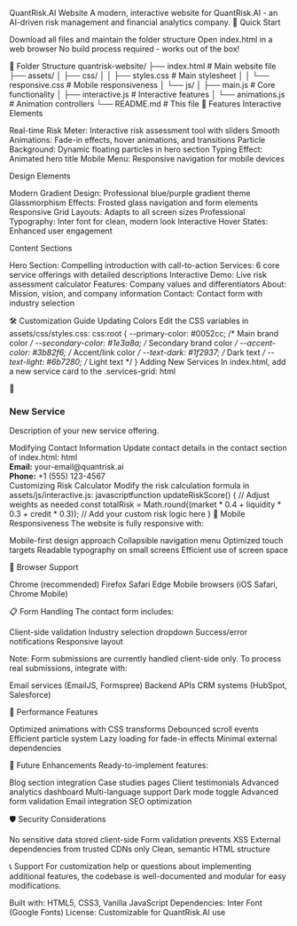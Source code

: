 QuantRisk.AI Website
A modern, interactive website for QuantRisk.AI - an AI-driven risk management and financial analytics company.
🚀 Quick Start

Download all files and maintain the folder structure
Open index.html in a web browser
No build process required - works out of the box!

📁 Folder Structure
quantrisk-website/
├── index.html                 # Main website file
├── assets/
│   ├── css/
│   │   ├── styles.css        # Main stylesheet
│   │   └── responsive.css    # Mobile responsiveness
│   └── js/
│       ├── main.js          # Core functionality
│       ├── interactive.js   # Interactive features
│       └── animations.js    # Animation controllers
└── README.md               # This file
🎨 Features
Interactive Elements

Real-time Risk Meter: Interactive risk assessment tool with sliders
Smooth Animations: Fade-in effects, hover animations, and transitions
Particle Background: Dynamic floating particles in hero section
Typing Effect: Animated hero title
Mobile Menu: Responsive navigation for mobile devices

Design Elements

Modern Gradient Design: Professional blue/purple gradient theme
Glassmorphism Effects: Frosted glass navigation and form elements
Responsive Grid Layouts: Adapts to all screen sizes
Professional Typography: Inter font for clean, modern look
Interactive Hover States: Enhanced user engagement

Content Sections

Hero Section: Compelling introduction with call-to-action
Services: 6 core service offerings with detailed descriptions
Interactive Demo: Live risk assessment calculator
Features: Company values and differentiators
About: Mission, vision, and company information
Contact: Contact form with industry selection

🛠️ Customization Guide
Updating Colors
Edit the CSS variables in assets/css/styles.css:
css:root {
    --primary-color: #0052cc;     /* Main brand color */
    --secondary-color: #1e3a8a;   /* Secondary brand color */
    --accent-color: #3b82f6;      /* Accent/link color */
    --text-dark: #1f2937;         /* Dark text */
    --text-light: #6b7280;        /* Light text */
}
Adding New Services
In index.html, add a new service card to the .services-grid:
html<div class="service-card fade-in">
    <div class="service-icon">🔧</div>
    <h3>New Service</h3>
    <p>Description of your new service offering.</p>
</div>
Modifying Contact Information
Update contact details in the contact section of index.html:
html<div class="contact-item">
    <strong>Email:</strong> your-email@quantrisk.ai
</div>
<div class="contact-item">
    <strong>Phone:</strong> +1 (555) 123-4567
</div>
Customizing Risk Calculator
Modify the risk calculation formula in assets/js/interactive.js:
javascriptfunction updateRiskScore() {
    // Adjust weights as needed
    const totalRisk = Math.round((market * 0.4 + liquidity * 0.3 + credit * 0.3));
    // Add your custom risk logic here
}
📱 Mobile Responsiveness
The website is fully responsive with:

Mobile-first design approach
Collapsible navigation menu
Optimized touch targets
Readable typography on small screens
Efficient use of screen space

🔧 Browser Support

Chrome (recommended)
Firefox
Safari
Edge
Mobile browsers (iOS Safari, Chrome Mobile)

📋 Form Handling
The contact form includes:

Client-side validation
Industry selection dropdown
Success/error notifications
Responsive layout

Note: Form submissions are currently handled client-side only. To process real submissions, integrate with:

Email services (EmailJS, Formspree)
Backend APIs
CRM systems (HubSpot, Salesforce)

🎯 Performance Features

Optimized animations with CSS transforms
Debounced scroll events
Efficient particle system
Lazy loading for fade-in effects
Minimal external dependencies

🔄 Future Enhancements
Ready-to-implement features:

Blog section integration
Case studies pages
Client testimonials
Advanced analytics dashboard
Multi-language support
Dark mode toggle
Advanced form validation
Email integration
SEO optimization

🛡️ Security Considerations

No sensitive data stored client-side
Form validation prevents XSS
External dependencies from trusted CDNs only
Clean, semantic HTML structure

📞 Support
For customization help or questions about implementing additional features, the codebase is well-documented and modular for easy modifications.

Built with: HTML5, CSS3, Vanilla JavaScript
Dependencies: Inter Font (Google Fonts)
License: Customizable for QuantRisk.AI use